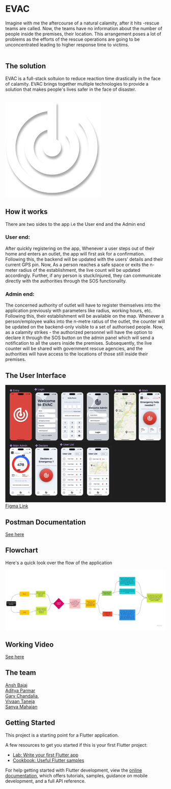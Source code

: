 # EVAC
Imagine with me the aftercourse of a natural calamity, after it hits -rescue teams are called. Now, the teams have no information about the number of people inside the premises, their location. This arrangement poses a lot of problems as the efforts of the rescue operations are going to be unconcentrated leading to higher response time to victims.  
</br>

## The solution
EVAC is a full-stack soltuion to reduce reaction time drastically in the face of calamity. EVAC brings together multiple technologies to provide a solution that makes people's lives safer in the face of disaster. 

</br>

<img src="assets/images/logo.png" width="300" height="300">

## How it works
There are two sides to the app i.e the User end and the Admin end</br>

### User end:</br>
After quickly registering on the app, Whenever a user steps out of their home and enters an outlet, the app will first ask for a confirmation. Following this, the backend will be updated with the users' details and their current GPS pin. Now, As a person reaches a safe space or exits the n-meter radius of the establishment, the live count will be updated accordingly. Further, if any person is stuck/injured, they can communicate directly with the authorities through the SOS functionality.

### Admin end:</br>
The concerned authority of outlet will have to register themselves into the application previously with parameters like radius, working hours, etc. Following this, their establishment will be available on the map. Whenever a person/employee walks into the n-metre ratius of the outlet, the counter will be updated on the backend-only visible to a set of authorised people. Now, as a calamity strikes - the authorized personnel will have the option to declare it through the SOS button on the admin panel which will send a notification to all the users inside the premises. Subsequently, the live counter will be shared with government rescue agencies, and the authorities will have access to the locations of those still inside their premises. 

## The User Interface
![](assets/images/UI.png)
[Figma Link](https://www.figma.com/file/MAtUtfaNrO8046rKTbMuzN/Evac-UI?node-id=0%3A1&t=U4yyFGktMeP1OgVd-0)


## Postman Documentation
[See here](https://documenter.getpostman.com/view/21822026/2s93CPqsJH)

## Flowchart
Here's a quick look over the flow of the application</br>

![](assets/images/FlowChart.jpg)

## Working Video
[See here](https://vimeo.com/802386009)

## The team 
[Ansh Bajaj](https://github.com/anshb7) </br>
[Aditya Parmar](https://github.com/Balerion123) </br>
[Garv Chandalia](https://github.com/grc-04),</br>
[Vivaan Taneja](https://https://github.com/vivaantaneja)</br>
[Sanya Mahajan](https://https://github.com/sanya-mahajan)


## Getting Started

This project is a starting point for a Flutter application.

A few resources to get you started if this is your first Flutter project:

- [Lab: Write your first Flutter app](https://docs.flutter.dev/get-started/codelab)
- [Cookbook: Useful Flutter samples](https://docs.flutter.dev/cookbook)

For help getting started with Flutter development, view the
[online documentation](https://docs.flutter.dev/), which offers tutorials,
samples, guidance on mobile development, and a full API reference.
